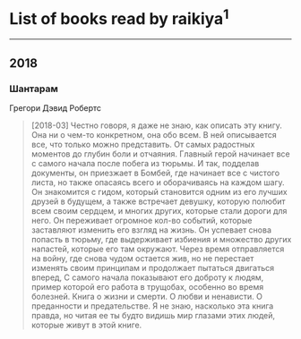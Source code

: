 # List of books read by raikiya<sup>1</sup>
---

## 2018

### Шантарам
Грегори Дэвид Робертс
> [2018-03] Честно говоря, я даже не знаю, как описать эту книгу. Она ни о чем-то конкретном, она обо всем. В ней описывается все, что только можно представить. От самых радостных моментов до глубин боли и отчаяния. Главный герой начинает все с самого начала после побега из тюрьмы. И так, подделав документы, он приезжает в Бомбей, где начинает все с чистого листа, но также опасаясь всего и оборачиваясь на каждом шагу. Он знакомится с гидом, который становится одним из его лучших друзей в будущем, а также встречает девушку, которую полюбит всем своим сердцем, и многих других, которые стали дороги для него. Он переживает огромное кол-во событий, которые заставляют изменить его взгляд на жизнь. Он успевает снова попасть в тюрьму, где выдерживает избиения и множество других напастей, которые его там окружают. Через время отправляется на войну, где снова чудом остается жив, но не перестает изменять своим принципам и продолжает пытаться двигаться вперед, С самого начала показывают его доброту к людям, пример которой его работа в трущобах, особенно во время болезней. Книга о жизни и смерти. О любви и ненависти. О преданности и предательстве. Я не знаю, насколько эта книга правда, но читая ее ты будто видишь мир глазами этих людей, которые живут в этой книге.



